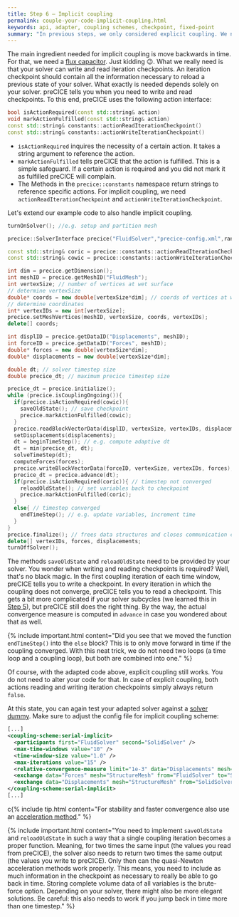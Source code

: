 ```yaml
---
title: Step 6 – Implicit coupling
permalink: couple-your-code-implicit-coupling.html
keywords: api, adapter, coupling schemes, checkpoint, fixed-point
summary: "In previous steps, we only considered explicit coupling. We now move onto implicit coupling, so sub-iterating each timestep multiple times until a convergence threshold is reached. This stabilzes strongly-coupled problems."
---
```


The main ingredient needed for implicit coupling is move backwards in time. For that, we need a [flux capacitor](https://www.youtube.com/watch?v=VcZe8_RZO8c). Just kidding :wink:. What we really need is that your solver can write and read iteration checkpoints. An iteration checkpoint should contain all the information necessary to reload a previous state of your solver. What exactly is needed depends solely on your solver. preCICE tells you when you need to write and read checkpoints. To this end, preCICE uses the following action interface: 


```cpp
bool isActionRequired(const std::string& action)
void markActionFulfilled(const std::string& action)
const std::string& constants::actionReadIterationCheckpoint()
const std::string& constants::actionWriteIterationCheckpoint()
```

* `isActionRequired` inquires the necessity of a certain action. It takes a string argument to reference the action.
* `markActionFulfilled` tells preCICE that the action is fulfilled. This is a simple safeguard. If a certain action is required and you did not mark it as fulfilled preCICE will complain. 
* The Methods in the `precice::constants` namespace return strings to reference specific actions. For implicit coupling, we need `actionReadIterationCheckpoint` and `actionWriteIterationCheckpoint`.

Let's extend our example code to also handle implicit coupling.


```cpp
turnOnSolver(); //e.g. setup and partition mesh 

precice::SolverInterface precice("FluidSolver","precice-config.xml",rank,size); // constructor

const std::string& coric = precice::constants::actionReadIterationCheckpoint(); 
const std::string& cowic = precice::constants::actionWriteIterationCheckpoint();

int dim = precice.getDimension();
int meshID = precice.getMeshID("FluidMesh");
int vertexSize; // number of vertices at wet surface 
// determine vertexSize
double* coords = new double[vertexSize*dim]; // coords of vertices at wet surface 
// determine coordinates
int* vertexIDs = new int[vertexSize];
precice.setMeshVertices(meshID, vertexSize, coords, vertexIDs); 
delete[] coords;

int displID = precice.getDataID("Displacements", meshID); 
int forceID = precice.getDataID("Forces", meshID); 
double* forces = new double[vertexSize*dim];
double* displacements = new double[vertexSize*dim];

double dt; // solver timestep size
double precice_dt; // maximum precice timestep size

precice_dt = precice.initialize();
while (precice.isCouplingOngoing()){
  if(precice.isActionRequired(cowic)){
    saveOldState(); // save checkpoint
    precice.markActionFulfilled(cowic);
  }
  precice.readBlockVectorData(displID, vertexSize, vertexIDs, displacements);
  setDisplacements(displacements);
  dt = beginTimeStep(); // e.g. compute adaptive dt 
  dt = min(precice_dt, dt);
  solveTimeStep(dt);
  computeForces(forces);
  precice.writeBlockVectorData(forceID, vertexSize, vertexIDs, forces);
  precice_dt = precice.advance(dt);
  if(precice.isActionRequired(coric)){ // timestep not converged
    reloadOldState(); // set variables back to checkpoint
    precice.markActionFulfilled(coric);
  }
  else{ // timestep converged
    endTimeStep(); // e.g. update variables, increment time
  }
}
precice.finalize(); // frees data structures and closes communication channels
delete[] vertexIDs, forces, displacements;
turnOffSolver();
```

The methods `saveOldState` and `reloadOldState` need to be provided by your solver. You wonder when writing and reading checkpoints is required? Well, that's no black magic. In the first coupling iteration of each time window, preCICE tells you to write a checkpoint. In every iteration in which the coupling does not converge, preCICE tells you to read a checkpoint. This gets a bit more complicated if your solver subcycles (we learned this in [Step 5](couple-your-code-timestep-sizes)), but preCICE still does the right thing. By the way, the actual convergence measure is computed in `advance` in case you wondered about that as well.

{% include important.html content="Did you see that we moved the function `endTimeStep()` into the `else` block? This is to only move forward in time if the coupling converged. With this neat trick, we do not need two loops (a time loop and a coupling loop), but both are combined into one." %}    

Of course, with the adapted code above, explicit coupling still works. You do not need to alter your code for that. In case of explicit coupling, both actions reading and writing iteration checkpoints simply always return `false`.

At this state, you can again test your adapted solver against a [solver dummy](couple-your-code-prerequisites#application-programming-interface). Make sure to adjust the config file for implicit coupling scheme:

```xml
[...]
<coupling-scheme:serial-implicit>
  <participants first="FluidSolver" second="SolidSolver" />
  <max-time-windows value="10" />
  <time-window-size value="1.0" />
  <max-iterations value="15" />
  <relative-convergence-measure limit="1e-3" data="Displacements" mesh="SolidSolver"/>
  <exchange data="Forces" mesh="StructureMesh" from="FluidSolver" to="SolidSolver" />
  <exchange data="Displacements" mesh="StructureMesh" from="SolidSolver" to="FluidSolver"/>
</coupling-scheme:serial-implicit>
[...]
```

c{% include tip.html content="For stability and faster convergence also use an [acceleration method](configuration-acceleration)." %}


{% include important.html content="You need to implement `saveOldState` and `reloadOldState` in such a way that a single coupling iteration becomes a proper function. Meaning, for two times the same input (the values you read from preCICE), the solver also needs to return two times the same output (the values you write to preCICE). Only then can the quasi-Newton acceleration methods work properly. This means, you need to include as much information in the checkpoint as necessary to really be able to go back in time. Storing complete volume data of all variables is the brute-force option. Depending on your solver, there might also be more elegant solutions. Be careful: this also needs to work if you jump back in time more than one timestep." %}

 


